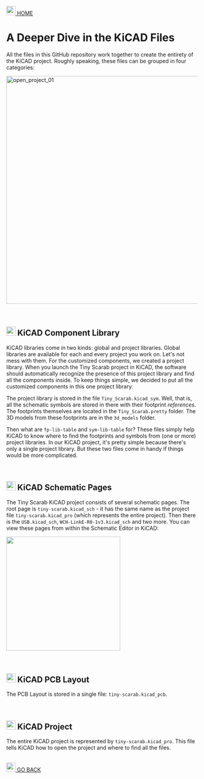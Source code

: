<a href="../README.md"><img width="24" src="https://github.com/Embeetle/tiny-scarab/assets/19362684/640d8577-87b5-481d-8511-f9ecea8db5e7"> HOME</a>

# A Deeper Dive in the KiCAD Files

All the files in this GitHub repository work together to create the entirety of the KiCAD project. Roughly speaking, these files can be grouped in four categories:

<img width="600" alt="open_project_01" src="https://github.com/Embeetle/tiny-scarab/assets/19362684/c994d7d8-85a9-4e37-97d9-607ed6dfa8d6">

&nbsp;<br>
## <img width="24" src="https://github.com/Embeetle/tiny-scarab/assets/19362684/9bca8022-6bff-431c-b7eb-bea506ce30f7"> KiCAD Component Library

KiCAD libraries come in two kinds: global and project libraries. Global libraries are available for each and every project you work on. Let's not mess with them. For the customized components, we created a project library. When you launch the Tiny Scarab project in KiCAD, the software should automatically recognize the presence of this project library and find all the components inside. To keep things simple, we decided to put all the customized components in this one project library.

The project library is stored in the file `Tiny_Scarab.kicad_sym`. Well, that is, all the schematic symbols are stored in there with their footprint *references*. The footprints themselves are located in the `Tiny_Scarab.pretty` folder. The 3D models from these footprints are in the `3d_models` folder.

Then what are `fp-lib-table` and `sym-lib-table` for? These files simply help KiCAD to know where to find the footprints and symbols from (one or more) project libraries. In our KiCAD project, it's pretty simple because there's only a single project library. But these two files come in handy if things would be more complicated.

&nbsp;<br>
## <img width="24" src="https://github.com/Embeetle/tiny-scarab/assets/19362684/700a40ca-2f0f-42db-b38c-136012c5b887"> KiCAD Schematic Pages

The Tiny Scarab KiCAD project consists of several schematic pages. The root page is `tiny-scarab.kicad_sch` - it has the same name as the project file `tiny-scarab.kicad_pro` (which represents the entire project). Then there is the `USB.kicad_sch`, `WCH-LinkE-R0-1v3.kicad_sch` and two more. You can view these pages from within the Schematic Editor in KiCAD:

<img width="300" src="https://github.com/Embeetle/tiny-scarab/assets/19362684/095dba98-b6cf-4477-bdc9-2030523d3563">

&nbsp;<br>
## <img width="24" src="https://github.com/Embeetle/tiny-scarab/assets/19362684/1df25eac-82e7-4247-9bed-7e46277bb1cb"> KiCAD PCB Layout

The PCB Layout is stored in a single file: `tiny-scarab.kicad_pcb`.

&nbsp;<br>
## <img width="24" src="https://github.com/Embeetle/tiny-scarab/assets/19362684/f06540f0-08be-4fc5-86cf-60528deadd96"> KiCAD Project

The entire KiCAD project is represented by `tiny-scarab.kicad_pro`. This file tells KiCAD how to open the project and where to find all the files.

&nbsp;<br>
<a href="../README.md"><img width="24" src="https://github.com/Embeetle/tiny-scarab/assets/19362684/7eef998b-278f-46d1-8f7c-8e4333ccd19c"> GO BACK</a>
